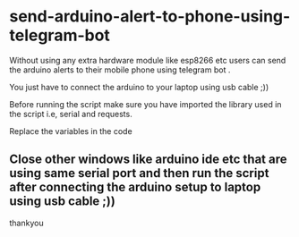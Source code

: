 # send-arduino-alert-to-phone-using-telegram-bot
Without using any extra hardware module like esp8266 etc users can send the arduino alerts to their mobile phone using  telegram bot .

You just have to connect the arduino to your laptop  using usb cable ;))

Before running the script make sure you have imported the library used in the script i.e, serial and requests.

Replace the variables in the code

## Close other windows like arduino ide etc that are using same serial port and then run the script after connecting the arduino setup to laptop using usb cable ;))

thankyou
